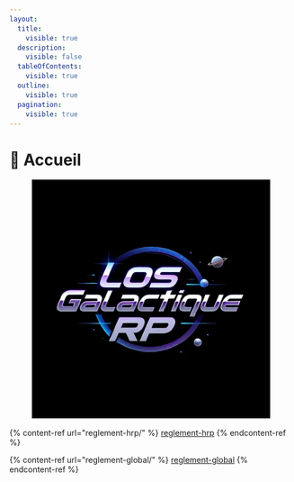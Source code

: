 ```yaml
---
layout:
  title:
    visible: true
  description:
    visible: false
  tableOfContents:
    visible: true
  outline:
    visible: true
  pagination:
    visible: true
---
```


# 🏢 Accueil

<figure><img src=".gitbook/assets/image3.png" alt=""><figcaption></figcaption></figure>

{% content-ref url="reglement-hrp/" %}
[reglement-hrp](reglement-hrp/)
{% endcontent-ref %}

{% content-ref url="reglement-global/" %}
[reglement-global](reglement-global/)
{% endcontent-ref %}
